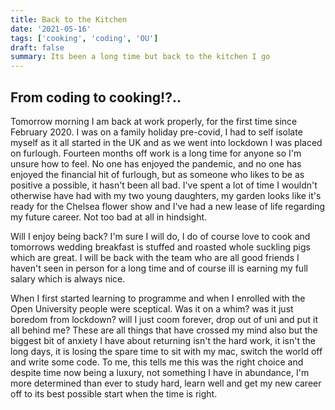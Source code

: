 ```yaml
---
title: Back to the Kitchen
date: '2021-05-16'
tags: ['cooking', 'coding', 'OU']
draft: false
summary: Its been a long time but back to the kitchen I go
---
```


## From coding to cooking!?..

Tomorrow morning I am back at work properly, for the first time since February 2020. I was on a family holiday pre-covid, I had to self isolate myself as it all started in the UK and as we went into lockdown I was placed on furlough. Fourteen months off work is a long time for anyone so I'm unsure how to feel. No one has enjoyed the pandemic, and no one has enjoyed the financial hit of furlough, but as someone who likes to be as positive a possible, it hasn't been all bad. I've spent a lot of time I wouldn't otherwise have had with my two young daughters, my garden looks like it's ready for the Chelsea flower show and I've had a new lease of life regarding my future career. Not too bad at all in hindsight.

Will I enjoy being back? I'm sure I will do, I do of course love to cook and tomorrows wedding breakfast is stuffed and roasted whole suckling pigs which are great. I will be back with the team who are all good friends I haven't seen in person for a long time and of course ill is earning my full salary which is always nice.

When I first started learning to programme and when I enrolled with the Open University people were sceptical. Was it on a whim? was it just boredom from lockdown? will I just coom forever, drop out of uni and put it all behind me? These are all things that have crossed my mind also but the biggest bit of anxiety I have about returning isn't the hard work, it isn't the long days, it is losing the spare time to sit with my mac, switch the world off and write some code. To me, this tells me this was the right choice and despite time now being a luxury, not something I have in abundance, I'm more determined than ever to study hard, learn well and get my new career off to its best possible start when the time is right.
